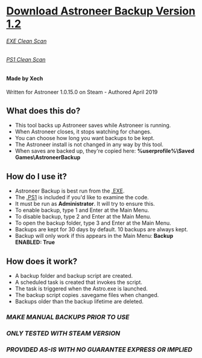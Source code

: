 
# [Download Astroneer Backup Version 1.2](https://github.com/Xechorizo/Astroneer-Backup/blob/master/AstroneerBackup.exe)
###### [EXE Clean Scan](https://www.virustotal.com/latest-scan/https://github.com/Xechorizo/Astroneer-Backup/blob/master/AstroneerBackup.exe)
###### [PS1 Clean Scan](https://www.virustotal.com/latest-scan/https://github.com/Xechorizo/Astroneer-Backup/blob/master/AstroneerBackup.ps1)
#### Made by Xech

Written for Astroneer 1.0.15.0 on Steam - Authored April 2019

## What does this do?

- This tool backs up Astroneer saves while Astroneer is running.
- When Astroneer closes, it stops watching for changes.
- You can choose how long you want backups to be kept.
- The Astroneer install is not changed in any way by this tool.
- When saves are backed up, they're copied here: **%userprofile%\Saved Games\AstroneerBackup**

## How do I use it?

- Astroneer Backup is best run from the [.EXE](https://github.com/Xechorizo/Astroneer-Backup/blob/master/AstroneerBackup.exe).
- The [.PS1](https://github.com/Xechorizo/Astroneer-Backup/blob/master/AstroneerBackup.ps1) is included if you'd like to examine the code.
- It must be run as **Administrator**. It will try to ensure this.
- To enable backup, type 1 and Enter at the Main Menu.
- To disable backup, type 2 and Enter at the Main Menu.
- To open the backup folder, type 3 and Enter at the Main Menu.
- Backups are kept for 30 days by default. 10 backups are always kept.
- Backup will only work if this appears in the Main Menu: **Backup ENABLED: True**

## How does it work?

- A backup folder and backup script are created.
- A scheduled task is created that invokes the script.
- The task is triggered when the Astro.exe is launched.
- The backup script copies .savegame files when changed.
- Backups older than the backup lifetime are deleted.

### *MAKE MANUAL BACKUPS PRIOR TO USE*
### *ONLY TESTED WITH STEAM VERSION*
### *PROVIDED AS-IS WITH NO GUARANTEE EXPRESS OR IMPLIED*
